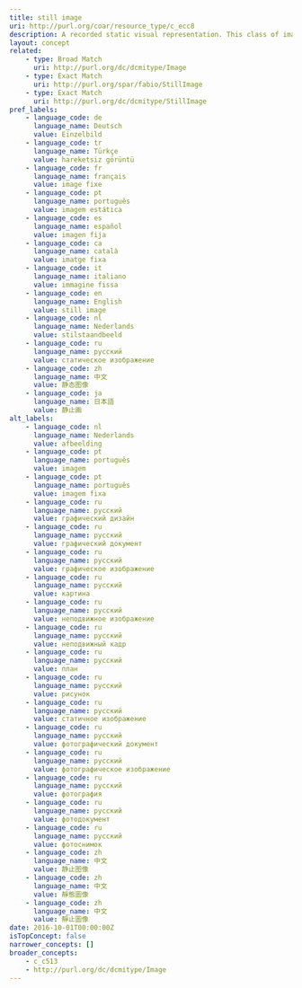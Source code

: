 ```yaml
---
title: still image
uri: http://purl.org/coar/resource_type/c_ecc8
description: A recorded static visual representation. This class of image includes diagrams, drawings, graphs, graphic designs, plans, photographs and prints.
layout: concept
related:
    - type: Broad Match
      uri: http://purl.org/dc/dcmitype/Image
    - type: Exact Match
      uri: http://purl.org/spar/fabio/StillImage
    - type: Exact Match
      uri: http://purl.org/dc/dcmitype/StillImage
pref_labels:
    - language_code: de
      language_name: Deutsch
      value: Einzelbild
    - language_code: tr
      language_name: Türkçe
      value: hareketsiz görüntü
    - language_code: fr
      language_name: français
      value: image fixe
    - language_code: pt
      language_name: português
      value: imagem estática
    - language_code: es
      language_name: español
      value: imagen fija
    - language_code: ca
      language_name: català
      value: imatge fixa
    - language_code: it
      language_name: italiano
      value: immagine fissa
    - language_code: en
      language_name: English
      value: still image
    - language_code: nl
      language_name: Nederlands
      value: stilstaandbeeld
    - language_code: ru
      language_name: русский
      value: статическое изображение
    - language_code: zh
      language_name: 中文
      value: 静态图像
    - language_code: ja
      language_name: 日本語
      value: 静止画
alt_labels:
    - language_code: nl
      language_name: Nederlands
      value: afbeelding
    - language_code: pt
      language_name: português
      value: imagem
    - language_code: pt
      language_name: português
      value: imagem fixa
    - language_code: ru
      language_name: русский
      value: графический дизайн
    - language_code: ru
      language_name: русский
      value: графический документ
    - language_code: ru
      language_name: русский
      value: графическое изображение
    - language_code: ru
      language_name: русский
      value: картина
    - language_code: ru
      language_name: русский
      value: неподвижное изображение
    - language_code: ru
      language_name: русский
      value: неподвижный кадр
    - language_code: ru
      language_name: русский
      value: план
    - language_code: ru
      language_name: русский
      value: рисунок
    - language_code: ru
      language_name: русский
      value: статичное изображение
    - language_code: ru
      language_name: русский
      value: фотографический документ
    - language_code: ru
      language_name: русский
      value: фотографическое изображение
    - language_code: ru
      language_name: русский
      value: фотография
    - language_code: ru
      language_name: русский
      value: фотодокумент
    - language_code: ru
      language_name: русский
      value: фотоснимок
    - language_code: zh
      language_name: 中文
      value: 静止图像
    - language_code: zh
      language_name: 中文
      value: 靜態圖像
    - language_code: zh
      language_name: 中文
      value: 靜止圖像
date: 2016-10-01T00:00:00Z
isTopConcept: false
narrower_concepts: []
broader_concepts:
    - c_c513
    - http://purl.org/dc/dcmitype/Image
---
```


